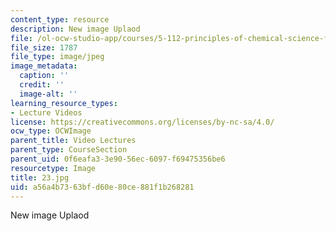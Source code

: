 ```yaml
---
content_type: resource
description: New image Uplaod
file: /ol-ocw-studio-app/courses/5-112-principles-of-chemical-science-fall-2005/a56a4b7363bfd60e80ce881f1b268281_23.jpg
file_size: 1787
file_type: image/jpeg
image_metadata:
  caption: ''
  credit: ''
  image-alt: ''
learning_resource_types:
- Lecture Videos
license: https://creativecommons.org/licenses/by-nc-sa/4.0/
ocw_type: OCWImage
parent_title: Video Lectures
parent_type: CourseSection
parent_uid: 0f6eafa3-3e90-56ec-6097-f69475356be6
resourcetype: Image
title: 23.jpg
uid: a56a4b73-63bf-d60e-80ce-881f1b268281
---
```

New image Uplaod